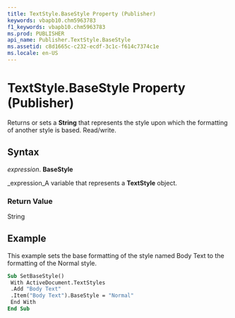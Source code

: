 ```yaml
---
title: TextStyle.BaseStyle Property (Publisher)
keywords: vbapb10.chm5963783
f1_keywords: vbapb10.chm5963783
ms.prod: PUBLISHER
api_name: Publisher.TextStyle.BaseStyle
ms.assetid: c8d1665c-c232-ecdf-3c1c-f614c7374c1e
ms.locale: en-US
---
```



# TextStyle.BaseStyle Property (Publisher)

Returns or sets a  **String** that represents the style upon which the formatting of another style is based. Read/write.


## Syntax

 _expression_. **BaseStyle**

 _expression_A variable that represents a  **TextStyle** object.


### Return Value

String


## Example

This example sets the base formatting of the style named Body Text to the formatting of the Normal style.


```vb
Sub SetBaseStyle() 
 With ActiveDocument.TextStyles 
 .Add "Body Text" 
 .Item("Body Text").BaseStyle = "Normal" 
 End With 
End Sub
```


